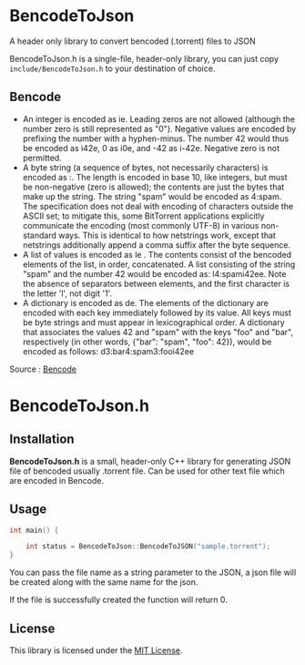 # BencodeToJson
 A header only library to convert bencoded (.torrent) files to JSON  

 BencodeToJson.h is a single-file, header-only library, you can just copy `include/BencodeToJson.h` to your destination of choice.

## Bencode

* An integer is encoded as i<integer encoded in base ten ASCII>e. Leading zeros are not allowed (although the number zero is still represented as "0"). Negative values are encoded by prefixing the number with a hyphen-minus. The number 42 would thus be encoded as i42e, 0 as i0e, and -42 as i-42e. Negative zero is not permitted.
* A byte string (a sequence of bytes, not necessarily characters) is encoded as <length>:<contents>. The length is encoded in base 10, like integers, but must be non-negative (zero is allowed); the contents are just the bytes that make up the string. The string "spam" would be encoded as 4:spam. The specification does not deal with encoding of characters outside the ASCII set; to mitigate this, some BitTorrent applications explicitly communicate the encoding (most commonly UTF-8) in various non-standard ways. This is identical to how netstrings work, except that netstrings additionally append a comma suffix after the byte sequence.
* A list of values is encoded as l<contents>e . The contents consist of the bencoded elements of the list, in order, concatenated. A list consisting of the string "spam" and the number 42 would be encoded as: l4:spami42ee. Note the absence of separators between elements, and the first character is the letter 'l', not digit '1'.
* A dictionary is encoded as d<contents>e. The elements of the dictionary are encoded with each key immediately followed by its value. All keys must be byte strings and must appear in lexicographical order. A dictionary that associates the values 42 and "spam" with the keys "foo" and "bar", respectively (in other words, {"bar": "spam", "foo": 42}), would be encoded as follows: d3:bar4:spam3:fooi42ee

Source : [Bencode][wikipedia] 

# BencodeToJson.h

## Installation

**BencodeToJson.h** is a small, header-only C++ library for generating JSON file of bencoded usually .torrent file.
Can be used for other text file which are encoded in Bencode.

## Usage

```c++
int main() {

	int status = BencodeToJson::BencodeToJSON("sample.torrent");
}
```

You can pass the file name as a string parameter to the JSON, a json file will be created along with the same name for the json. 

If the file is successfully created the function will return 0. 

## License

This library is licensed under the [MIT License](LICENSE).

[wikipedia]: https://en.wikipedia.org/wiki/Bencode
